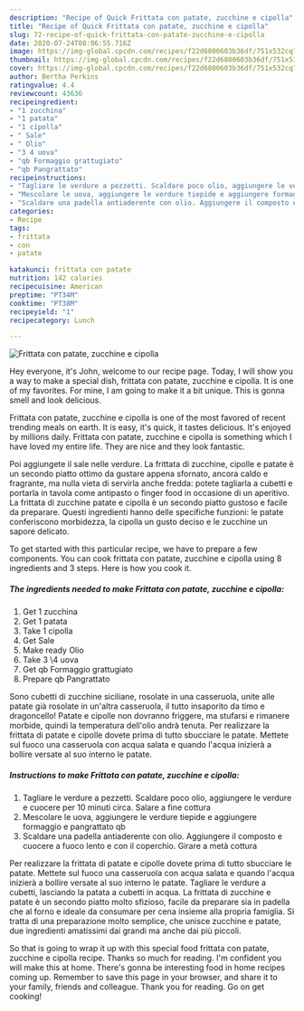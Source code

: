 ```yaml
---
description: "Recipe of Quick Frittata con patate, zucchine e cipolla"
title: "Recipe of Quick Frittata con patate, zucchine e cipolla"
slug: 72-recipe-of-quick-frittata-con-patate-zucchine-e-cipolla
date: 2020-07-24T08:06:55.716Z
image: https://img-global.cpcdn.com/recipes/f22d6800603b36df/751x532cq70/frittata-con-patate-zucchine-e-cipolla-recipe-main-photo.jpg
thumbnail: https://img-global.cpcdn.com/recipes/f22d6800603b36df/751x532cq70/frittata-con-patate-zucchine-e-cipolla-recipe-main-photo.jpg
cover: https://img-global.cpcdn.com/recipes/f22d6800603b36df/751x532cq70/frittata-con-patate-zucchine-e-cipolla-recipe-main-photo.jpg
author: Bertha Perkins
ratingvalue: 4.4
reviewcount: 43636
recipeingredient:
- "1 zucchina"
- "1 patata"
- "1 cipolla"
- " Sale"
- " Olio"
- "3 4 uova"
- "qb Formaggio grattugiato"
- "qb Pangrattato"
recipeinstructions:
- "Tagliare le verdure a pezzetti. Scaldare poco olio, aggiungere le verdure e cuocere per 10 minuti circa. Salare a fine cottura"
- "Mescolare le uova, aggiungere le verdure tiepide e aggiungere formaggio e pangrattato qb"
- "Scaldare una padella antiaderente con olio. Aggiungere il composto e cuocere a fuoco lento e con il coperchio. Girare a metà cottura"
categories:
- Recipe
tags:
- frittata
- con
- patate

katakunci: frittata con patate 
nutrition: 142 calories
recipecuisine: American
preptime: "PT34M"
cooktime: "PT38M"
recipeyield: "1"
recipecategory: Lunch

---
```



![Frittata con patate, zucchine e cipolla](https://img-global.cpcdn.com/recipes/f22d6800603b36df/751x532cq70/frittata-con-patate-zucchine-e-cipolla-recipe-main-photo.jpg)

Hey everyone, it's John, welcome to our recipe page. Today, I will show you a way to make a special dish, frittata con patate, zucchine e cipolla. It is one of my favorites. For mine, I am going to make it a bit unique. This is gonna smell and look delicious.

Frittata con patate, zucchine e cipolla is one of the most favored of recent trending meals on earth. It is easy, it's quick, it tastes delicious. It's enjoyed by millions daily. Frittata con patate, zucchine e cipolla is something which I have loved my entire life. They are nice and they look fantastic.

Poi aggiungete il sale nelle verdure. La frittata di zucchine, cipolle e patate è un secondo piatto ottimo da gustare appena sfornato, ancora caldo e fragrante, ma nulla vieta di servirla anche fredda: potete tagliarla a cubetti e portarla in tavola come antipasto o finger food in occasione di un aperitivo. La frittata di zucchine patate e cipolla è un secondo piatto gustoso e facile da preparare. Questi ingredienti hanno delle specifiche funzioni: le patate conferiscono morbidezza, la cipolla un gusto deciso e le zucchine un sapore delicato.


To get started with this particular recipe, we have to prepare a few components. You can cook frittata con patate, zucchine e cipolla using 8 ingredients and 3 steps. Here is how you cook it.

<!--inarticleads1-->

##### The ingredients needed to make Frittata con patate, zucchine e cipolla:

1. Get 1 zucchina
1. Get 1 patata
1. Take 1 cipolla
1. Get  Sale
1. Make ready  Olio
1. Take 3 \4 uova
1. Get qb Formaggio grattugiato
1. Prepare qb Pangrattato


Sono cubetti di zucchine siciliane, rosolate in una casseruola, unite alle patate già rosolate in un&#39;altra casseruola, il tutto insaporito da timo e dragoncello! Patate e cipolle non dovranno friggere, ma stufarsi e rimanere morbide, quindi la temperatura dell&#39;olio andrà tenuta. Per realizzare la frittata di patate e cipolle dovete prima di tutto sbucciare le patate. Mettete sul fuoco una casseruola con acqua salata e quando l&#39;acqua inizierà a bollire versate al suo interno le patate. 

<!--inarticleads2-->

##### Instructions to make Frittata con patate, zucchine e cipolla:

1. Tagliare le verdure a pezzetti. Scaldare poco olio, aggiungere le verdure e cuocere per 10 minuti circa. Salare a fine cottura
1. Mescolare le uova, aggiungere le verdure tiepide e aggiungere formaggio e pangrattato qb
1. Scaldare una padella antiaderente con olio. Aggiungere il composto e cuocere a fuoco lento e con il coperchio. Girare a metà cottura


Per realizzare la frittata di patate e cipolle dovete prima di tutto sbucciare le patate. Mettete sul fuoco una casseruola con acqua salata e quando l&#39;acqua inizierà a bollire versate al suo interno le patate. Tagliare le verdure a cubetti, lasciando la patata a cubetti in acqua. La frittata di zucchine e patate è un secondo piatto molto sfizioso, facile da preparare sia in padella che al forno e ideale da consumare per cena insieme alla propria famiglia. Si tratta di una preparazione molto semplice, che unisce zucchine e patate, due ingredienti amatissimi dai grandi ma anche dai più piccoli. 

So that is going to wrap it up with this special food frittata con patate, zucchine e cipolla recipe. Thanks so much for reading. I'm confident you will make this at home. There's gonna be interesting food in home recipes coming up. Remember to save this page in your browser, and share it to your family, friends and colleague. Thank you for reading. Go on get cooking!
